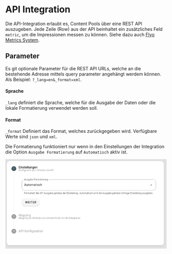 # API Integration

Die API-Integration erlaubt es, Content Pools über eine REST API auszugeben. Jede Zeile (Row) aus der API beinhaltet ein zusätzliches Feld `metric`, um die Impressionen messen zu können. Siehe dazu auch [Flyo Metrics System](../infos/metrics).

## Parameter

Es git optionale Parameter für die REST API URLs, welche an die bestehende Adresse mittels query parameter angehängt werdem können. Als Beispiel: `?_lang=en&_format=xml`.

#### Sprache

`_lang` definiert die Sprache, welche für die Ausgabe der Daten oder die lokale Formatierung verwendet werden soll.

#### Format

`_format` Definiert das Format, welches zurückgegeben wird. Verfügbare Werte sind `json` und `xml`.

Die Formatierung funktioniert nur wenn in den Einstellungen der Integration die Option `Ausgabe Formatierung` auf `Automatisch` aktiv ist.

![Automatische Ausgabe Formatierung](assets/api/format.png)
